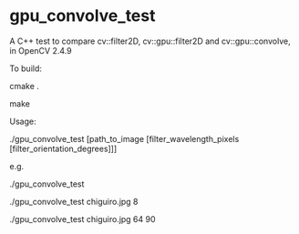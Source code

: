 gpu_convolve_test
=================

A C++ test to compare cv::filter2D, cv::gpu::filter2D and cv::gpu::convolve, in OpenCV 2.4.9


To build:

cmake .

make


Usage:

./gpu_convolve_test [path_to_image [filter_wavelength_pixels [filter_orientation_degrees]]]

e.g.

./gpu_convolve_test

./gpu_convolve_test chiguiro.jpg 8

./gpu_convolve_test chiguiro.jpg 64 90
